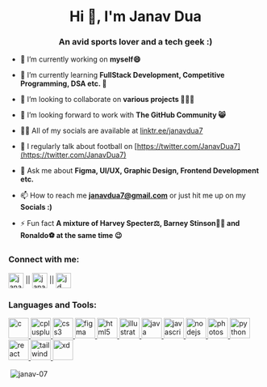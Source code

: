 <h1 align="center">Hi 👋, I'm Janav Dua</h1>
<h3 align="center">An avid sports lover and a tech geek :)</h3>

- 🔭 I’m currently working on **myself😄**

- 🌱 I’m currently learning **FullStack Development, Competitive Programming, DSA etc. 📝**

- 👯 I’m looking to collaborate on **various projects 🧑🏻‍💻**

- 🤝 I’m looking forward to work with **The GitHub Community 😸**

- 👨‍💻 All of my socials are available at [linktr.ee/janavdua7](linktr.ee/janavdua7)

- 📝 I regularly talk about football on [https://twitter.com/JanavDua7](https://twitter.com/JanavDua7)

- 💬 Ask me about **Figma, UI/UX, Graphic Design, Frontend Development etc.**

- 📫 How to reach me **janavdua7@gmail.com** or just hit me up on my **Socials :)**

- ⚡ Fun fact **A mixture of Harvey Specter⚖️, Barney Stinson🤵🏻 and Ronaldo⚽ at the same time 😉**

<h3 align="left">Connect with me:</h3>
<p align="left">
<a href="https://twitter.com/janavdua7" target="blank" ><img align="center" src="https://upload.wikimedia.org/wikipedia/commons/5/53/X_logo_2023_original.svg" alt="janavdua7" height="30" width="30" /></a> ||
<a href="https://linkedin.com/in/janav-dua-jd07" target="blank"><img align="center" src="https://upload.wikimedia.org/wikipedia/commons/c/ca/LinkedIn_logo_initials.png" alt="janav-dua-jd07" height="30" width="30" /></a> ||
<a href="https://instagram.com/jd___07" target="blank"><img align="center" src="https://upload.wikimedia.org/wikipedia/commons/9/95/Instagram_logo_2022.svg" alt="jd___07" height="30" width="30" /></a>
</p>

<h3 align="left">Languages and Tools:</h3>

<p align="left"> <a href="https://www.cprogramming.com/" target="_blank" rel="noreferrer"> <img src="https://upload.wikimedia.org/wikipedia/commons/1/18/C_Programming_Language.svg" alt="c" width="40" height="40"/> </a> <a href="https://www.w3schools.com/cpp/" target="_blank" rel="noreferrer"> <img src="https://upload.wikimedia.org/wikipedia/commons/1/18/ISO_C%2B%2B_Logo.svg" alt="cplusplus" width="40" height="40"/> </a> <a href="https://www.w3schools.com/css/" target="_blank" rel="noreferrer"> <img src="https://upload.wikimedia.org/wikipedia/commons/d/d5/CSS3_logo_and_wordmark.svg" alt="css3" width="40" height="40"/> </a> <a href="https://www.figma.com/" target="_blank" rel="noreferrer"> <img src="https://www.vectorlogo.zone/logos/figma/figma-icon.svg" alt="figma" width="40" height="40"/> </a> <a href="https://www.w3.org/html/" target="_blank" rel="noreferrer"> <img src="https://upload.wikimedia.org/wikipedia/commons/6/61/HTML5_logo_and_wordmark.svg" alt="html5" width="40" height="40"/> </a> <a href="https://www.adobe.com/in/products/illustrator.html" target="_blank" rel="noreferrer"> <img src="https://www.vectorlogo.zone/logos/adobe_illustrator/adobe_illustrator-icon.svg" alt="illustrator" width="40" height="40"/> </a> <a href="https://www.java.com" target="_blank" rel="noreferrer"> <img src="https://cdn.worldvectorlogo.com/logos/java-4.svg" alt="java" width="40" height="40"/> </a> <a href="https://developer.mozilla.org/en-US/docs/Web/JavaScript" target="_blank" rel="noreferrer"> <img src="https://upload.wikimedia.org/wikipedia/commons/9/99/Unofficial_JavaScript_logo_2.svg" alt="javascript" width="40" height="40"/> </a> <a href="https://nodejs.org" target="_blank" rel="noreferrer"> <img src="https://upload.wikimedia.org/wikipedia/commons/d/d9/Node.js_logo.svg" alt="nodejs" width="40" height="40"/> </a> <a href="https://www.photoshop.com/en" target="_blank" rel="noreferrer"> <img src="https://upload.wikimedia.org/wikipedia/commons/a/af/Adobe_Photoshop_CC_icon.svg" alt="photoshop" width="40" height="40"/> </a> <a href="https://www.python.org" target="_blank" rel="noreferrer"> <img src="https://upload.wikimedia.org/wikipedia/commons/c/c3/Python-logo-notext.svg" alt="python" width="40" height="40"/> </a> <a href="https://reactjs.org/" target="_blank" rel="noreferrer"> <img src="https://upload.wikimedia.org/wikipedia/commons/a/a7/React-icon.svg" alt="react" width="40" height="40"/> </a> <a href="https://tailwindcss.com/" target="_blank" rel="noreferrer"> <img src="https://www.vectorlogo.zone/logos/tailwindcss/tailwindcss-icon.svg" alt="tailwind" width="40" height="40"/> </a> <a href="https://www.adobe.com/products/xd.html" target="_blank" rel="noreferrer"> <img src="https://cdn.worldvectorlogo.com/logos/adobe-xd.svg" alt="xd" width="40" height="40"/> </a> </p>

<p>&nbsp;<img align="center" src="https://github-readme-stats.vercel.app/api?username=janav-07&show_icons=true&locale=en" alt="janav-07" /></p>

